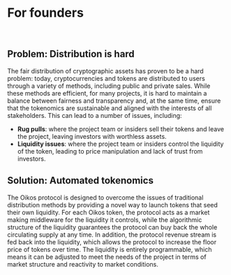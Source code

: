 # For founders

<br />

## Problem: Distribution is hard

The fair distribution of cryptographic assets has proven to be a hard problem: today, cryptocurrencies and tokens are distributed to users through a variety of methods, including public and private sales. While these methods are efficient, for many projects, it is hard to maintain a balance between fairness and transparency and, at the same time, ensure that the tokenomics are sustainable and aligned with the interests of all stakeholders. This can lead to a number of issues, including:

- **Rug pulls**: where the project team or insiders sell their tokens and leave the project, leaving investors with worthless assets.
- **Liquidity issues**: where the project team or insiders control the liquidity of the token, leading to price manipulation and lack of trust from investors.

## Solution: Automated tokenomics 

The Oikos protocol is designed to overcome the issues of traditional distribution methods by providing a novel way to 
launch tokens that seed their own liquidity. For each Oikos token, the protocol acts as a market making middleware for the liquidity it controls, while the algorithmic structure of the liquidity guarantees the protocol can buy back the whole circulating supply at any time. In addition, the protocol revenue stream is fed back into the liquidity, which allows the protocol to increase the floor price of tokens over time. The liquidity is entirely programmable, which means it can be adjusted to meet the needs of the project in terms of market structure and reactivity to market conditions. 